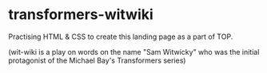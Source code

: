 # transformers-witwiki

Practising HTML & CSS to create this landing page as a part of TOP.

(wit-wiki is a play on words on the name "Sam Witwicky" who was the initial protagonist of the Michael Bay's Transformers series)